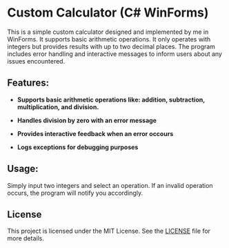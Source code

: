 # Custom Calculator (C# WinForms)

This is a simple custom calculator designed and implemented by me in WinForms. It supports basic arithmetic operations. It only operates with integers but provides results with up to two decimal places. The program includes error handling and interactive messages to inform users about any issues encountered.

## Features:

- **Supports basic arithmetic operations like: addition, subtraction, multiplication, and division.**

- **Handles division by zero with an error message**

- **Provides interactive feedback when an error occours**

- **Logs exceptions for debugging purposes**

## Usage:

Simply input two integers and select an operation. If an invalid operation occurs, the program will notify you accordingly.

## License

This project is licensed under the MIT License. See the [LICENSE](./LICENSE) file for more details.
